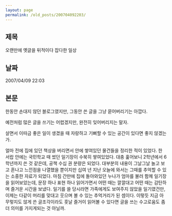 ```yaml
---
layout: page
permalink: /old_posts/200704092203/
---
```


## 제목
오랜만에 옛글을 뒤적이다 잡다한 일상

## 날짜
2007/04/09 22:03

## 본문
한동안 손대지 않던 블로그였지만, 그동안 쓴 글을 그냥 묻어버리기는 아깝다.

예전처럼 많은 글을 쓰기는 어렵겠지만, 완전히 잊어버리지는 말자.

살면서 이따금 좋은 일이 생겼을 때 자랑하고 기뻐할 수 있는 공간이 있다면 좋지 않겠는가.



얼마 전에 집에 있던 책상을 버리면서 안에 쌓여있던 물건들을 정리한 적이 있었다.
한 서랍 안에는 국민학교 때 썼던 일기장이 수북히 쌓여있었다.
대충 훑어보니 2학년에서 6학년까지 쓴 것 같은데, 공책 수십 권 분량은 되었다.
대부분의 내용이 그날그날 놀고 보고 혼나고 느낀점을 나열했을 뿐이지만 
십여 년 지난 오늘에 와서는 그때를 추억할 수 있는 소중한 자료가 되었다.
마침 간만에 집에 돌아와있던 누나가 엄마를 불러 함께 일기장을 읽어보았는데,
문장 하나 표현 하나 읽어가면서 어떤 때는 깔깔대고 어떤 때는 감탄하며 즐거운 시간을 보냈다.
일기를 쓸 당시라면 가족에게도 보여주지 않았을 일기였건만, 
이제는 다같이 머리를 맞대고 웃으며 볼 수 있는 추억거리가 된 셈이다.
이렇듯 지금 아무렇지도 않게 쓴 글조각이라도 훗날 즐거이 읽어볼 수 있다면
글을 쓰는 수고로움도 좀 더 의미를 가지게되는 것 아닐까.
